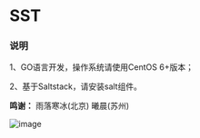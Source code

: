 # SST

### 说明

1、GO语言开发，操作系统请使用CentOS 6+版本；

2、基于Saltstack，请安装salt组件。


**鸣谢：**
雨落寒冰(北京) 曦晨(苏州)


![image](https://github.com/duliang123/SST/blob/master/screenshot/screenshot.jpg)

